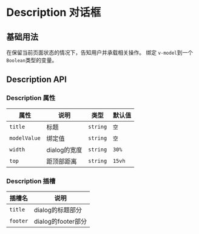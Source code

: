 <!--
 * @Author: 2171204141@qq.com
 * @Date: 2024-12-17 19:21:01
 * @LastEditors: Dream
 * @Description: Description 组件文档
-->

# Description 对话框

## 基础用法

在保留当前页面状态的情况下，告知用户并承载相关操作。
绑定 `v-model`到一个`Boolean`类型的变量。

<demo vue="../../example/descriptions/base.vue"></demo>

## Description API

### Description 属性

| 属性         | 说明         | 类型     | 默认值 |
| ------------ | ------------ | -------- | ------ |
| `title`      | 标题         | `string` | `空`   |
| `modelValue` | 绑定值       | `string` | `空`   |
| `width`      | dialog的宽度 | `string` | `30%`  |
| `top`        | 距顶部距离   | `string` | `15vh` |

### Description 插槽

| 插槽名   | 说明               |
| -------- | ------------------ |
| `title`  | dialog的标题部分   |
| `footer` | dialog的footer部分 |
